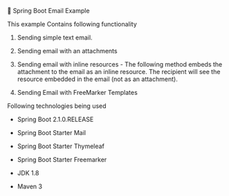 🍃 Spring Boot Email Example

This example Contains following functionality

1. Sending simple text email.

2. Sending email with an attachments

3. Sending email with inline resources - The following method embeds the attachment to the email as an inline resource.
The recipient will see the resource embedded in the email (not as an attachment).

4. Sending Email with FreeMarker Templates


Following technologies being used

* Spring Boot 2.1.0.RELEASE

* Spring Boot Starter Mail

* Spring Boot Starter Thymeleaf

* Spring Boot Starter Freemarker

* JDK 1.8

* Maven 3